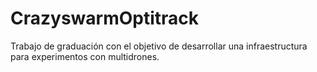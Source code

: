 # CrazyswarmOptitrack
Trabajo de graduación con el objetivo de desarrollar una infraestructura para experimentos con multidrones.
